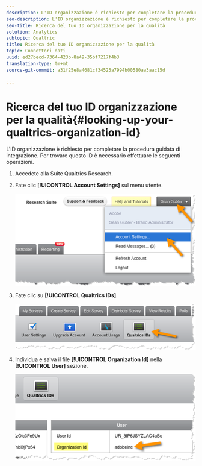 ```yaml
---
description: L'ID organizzazione è richiesto per completare la procedura guidata di integrazione. Per trovare questo ID è necessario effettuare le seguenti operazioni.
seo-description: L'ID organizzazione è richiesto per completare la procedura guidata di integrazione. Per trovare questo ID è necessario effettuare le seguenti operazioni.
seo-title: Ricerca del tuo ID organizzazione per la qualità
solution: Analytics
subtopic: Qualtric
title: Ricerca del tuo ID organizzazione per la qualità
topic: Connettori dati
uuid: ed27becd-7364-423b-8a49-35bf7217f4b3
translation-type: tm+mt
source-git-commit: a31f25e8a4681cf34525a7994b00580aa3aac15d

---
```



# Ricerca del tuo ID organizzazione per la qualità{#looking-up-your-qualtrics-organization-id}

L'ID organizzazione è richiesto per completare la procedura guidata di integrazione. Per trovare questo ID è necessario effettuare le seguenti operazioni.

1. Accedete alla Suite Qualtrics Research.
1. Fate clic **[!UICONTROL Account Settings]** sul menu utente.

   ![](assets/qualtrics-org-id-1.png)

1. Fate clic su **[!UICONTROL Qualtrics IDs]**.

   ![](assets/qualtrics-org-id-2.png)

1. Individua e salva il file **[!UICONTROL Organization Id]** nella **[!UICONTROL User]** sezione.

   ![](assets/qualtrics-org-id-3.png)

